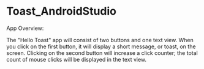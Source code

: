 # Toast_AndroidStudio

App Overview:

The "Hello Toast" app will consist of two buttons and one text view. When you click on the first button, it will display a short
message, or toast, on the screen. Clicking on the second button will increase a click counter; the total count of mouse clicks
will be displayed in the text view.
